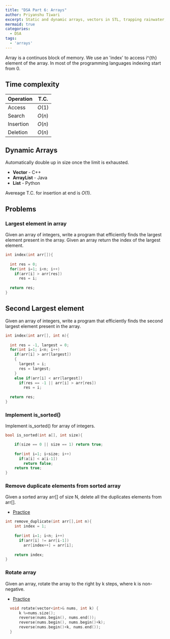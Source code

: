 ```yaml
---
title: "DSA Part 6: Arrays"
author: Priyanshu Tiwari
excerpt: Static and dynamic arrays, vectors in STL, trapping rainwater, window sliding, prefix sum 
mermaid: true
categories:
  - DSA
tags:
  - 'arrays'
---
```


Array is a continuos block of memory. We use an 'index' to access i^{th} element of the array. In most of the programming languages indexing start from 0.

## Time complexity

| Operation | T.C. |
| -- | -- |
| Access | $O(1)$ |
| Search | $O(n)$ |
| Insertion | $O(n)$ |
| Deletion | $O(n)$ |

## Dynamic Arrays

Automatically double up in size once the limit is exhausted.

* **Vector** - C++
* **ArrayList** - Java
* **List** - Python

Avereage T.C. for insertion at end is $O(1)$.

## Problems

### Largest element in array

Given an array of integers, write a program that efficiently finds the largest element present in the array. Given an array return the index of the largest element.

```cpp
int index(int arr[]){
  
  int res = 0;
  for(int i=1; i<n; i++)
    if(arr[i] > arr[res])
      res = i;
    
  return res;
}
```

## Second Largest element

Given an array of integers, write a program that efficiently finds the second largest element present in the array. 

```cpp
int index(int arr[], int n){
  
  int res = -1, largest = 0;
  for(int i=1; i<n; i++)
    if(arr[i] > arr[largest])
    {
      largest = i;
      res = largest;
    }
    else if(arr[i] < arr[largest])
      if(res == -1 || arr[i] > arr[res])
        res = i; 
    
  return res;
}
```

### Implement is_sorted()

Implement is_sorted() for array of integers.

```cpp
bool is_sorted(int a[], int size){

    if(size == 0 || size == 1) return true;
      
    for(int i=1; i<size; i++)
      if(a[i] < a[i-1]) 
        return false;
    return true;
}
```

### Remove duplicate elements from sorted array

Given a sorted array arr[] of size N, delete all the duplicates elements from arr[].

* [Practice](https://www.geeksforgeeks.org/remove-duplicates-sorted-array/)

```cpp
int remove_duplicate(int arr[],int n){
    int index = 1;
        
    for(int i=1; i<n; i++)
      if(arr[i] != arr[i-1])
        arr[index++] = arr[i];
              
    return index;
}
```

### Rotate array

Given an array, rotate the array to the right by k steps, where k is non-negative.

* [Practice](https://leetcode.com/problems/rotate-array/)

```cpp
  void rotate(vector<int>& nums, int k) {
      k %=nums.size();
      reverse(nums.begin(), nums.end());
      reverse(nums.begin(), nums.begin()+k);
      reverse(nums.begin()+k, nums.end());
  }
```

